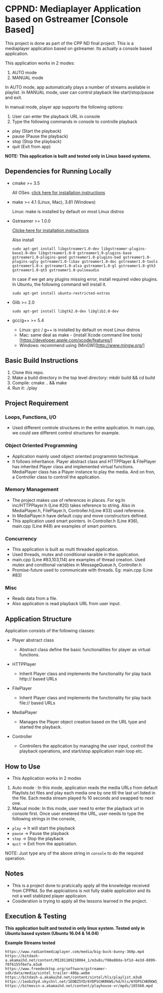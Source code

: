 # CPPND: Mediaplayer Application based on Gstreamer [Console Based]

This project is done as part of the CPP ND final project.
This is a mediaplayer application based on gstreamer. Its actually a console based application.

This application works in 2 modes:
1. AUTO mode
2. MANUAL mode

In AUTO mode, app automatically plays a number of streams available in playlist.
In MANUAL mode, user can control playback like start/stop/pause and exit.

In manual mode, player app supports the following options:
1. User can enter the playback URL in console
2. Type the following commands in console to controlle playback
-   play   (Start the playback)
-   pause  (Pause the playback)
-   stop   (Stop  the playback)
-   quit   (Exit from app)

**NOTE: This application is built and tested only in Linux based systems.**

## Dependencies for Running Locally

- cmake >= 3.5

    All OSes: [click here for installation instructions](https://cmake.org/install/)

- make >= 4.1 (Linux, Mac), 3.81 (Windows)

    Linux: make is installed by default on most Linux distros

- Gstreamer >= 1.0.0

    [Clicke here for installation instructions](https://gstreamer.freedesktop.org/documentation/installing/on-linux.html?gi-language=c)

    Also install
    ```
    sudo apt-get install libgstreamer1.0-dev libgstreamer-plugins-base1.0-dev libgstreamer1.0-0 gstreamer1.0-plugins-base gstreamer1.0-plugins-good gstreamer1.0-plugins-bad gstreamer1.0-plugins-ugly gstreamer1.0-libav gstreamer1.0-doc gstreamer1.0-tools gstreamer1.0-x gstreamer1.0-alsa gstreamer1.0-gl gstreamer1.0-gtk3 gstreamer1.0-qt5 gstreamer1.0-pulseaudio
    ```

    In case if we get any plugins missing error, install required video plugins.
    In Ubuntu, the following command will install it.
    ```
    sudo apt-get install ubuntu-restricted-extras
    ```

- Glib >= 2.0
    ```
    sudo apt-get install libgtk2.0-dev libglib2.0-dev
    ```

- gcc/g++ >= 5.4

    - Linux: gcc / g++ is installed by default on most Linux distros
    - Mac: same deal as make - (install Xcode command line tools)[https://developer.apple.com/xcode/features/]
    - Windows: recommend using (MinGW)[http://www.mingw.org/]


## Basic Build Instructions
1. Clone this repo.
2. Make a build directory in the top level directory: mkdir build && cd build
3. Compile: cmake .. && make
4. Run it: ./play

## Project Requirement
### Loops, Functions, I/O
- Used different controle structures in the entire application. In main.cpp, we could see different control structures for example.

### Object Oriented Programming
- Application mainly used object oriented programmin technique.
- It follows inheritance. Player abstract class and HTTPPlayer & FilePlayer has inherited Player class and implemented virtual functions. MediaPlayer class has a Player instance to play the media. And on fron, a Controller class to controll the application.

### Memory Management
- The project makes use of references in places. For eg:In inc/HTTPPlayer.h (Line #20) takes reference to string. Also in MediaPlayer.h, FilePlayer.h, Controller.h(Line #33) used reference.
- In MediaPlayer.h have  default copy and move constructors defined.
- This application used smart pointers. In Controller.h (Line #36), main.cpp (Line #48) are examples of smart pointers.

### Concurrency
- This application is built as multi threaded application.
- Used threads, mutex and conditional varaible in the application.
- main.cpp (Line #83,103,114) are examples of thread creation. Used mutex and condtional variables in MessageQueue.h, Controller.h
- Promise-future used to communicate with threads. Eg: main.cpp (Line #83)

### Misc
- Reads data from a file.
- Also  application is read playback URL from user input.

## Application Structure

Application consists of the following classes:

- Player abstract class
	- Abstract class define the basic functionalities for player as
	  virtual functions.

- HTTPPlayer
	- Inherit Player class and implements the functionality for play back http:// based URLs

- FilePlayer
    - Inherit Player class and implements the functionality for play back file:// based URLs

- MediaPlayer
	- Manages the Player object creation based on the URL type and started the playback.

- Controller
    - Controllers the application by managing the user input, controll the playback operations, and start/stop application main loop etc.

## How to Use

- This Application works in 2 modes
1. Auto mode : In this mode, application reads the media URLs from default Playlists.txt files and play each media one by one till the last url listed in the file. Each media stream played fo 10 seconds and swapped to next one.
2. Manual mode: In this mode, user need to enter the playback url in console first. Once user enetered the URL, user needs to type the following strings in the console,
- `play` -> It will start the playback
- `pause` -> Pause the playback
- `stop` -> Stop the playback
- `quit` -> Exit from the applciation.

NOTE: Just type any of the above string in `console` to do the required operation.

## Notes
- This is a project done to pratcically apply all the knowledge received from CPPNd. So the applciations is not fully stable application and its not a well stablized player applicaion.
- Cosideration is trying to apply all the lessons learned in the project.

## Execution & Testing

**This application built and tested in only linux system. Tested only in Ubuntu based system (Ubuntu 16.04 & 14.04)**

**Example Streams tested**
```
https://www.radiantmediaplayer.com/media/big-buck-bunny-360p.mp4
https://bitdash-a.akamaihd.net/content/MI201109210084_1/m3u8s/f08e80da-bf1d-4e3d-8899-f0f6155f6efa.m3u8
https://www.freedesktop.org/software/gstreamer-sdk/data/media/sintel_trailer-480p.webm
https://bitdash-a.akamaihd.net/content/sintel/hls/playlist.m3u8
https://1eobz5yd.skychnl.net/1EOBZ5YD/6YDPSCHKRKWS/hd/hls/6YDPSCHKRKWS_clear.m3u8
https://bitmovin-a.akamaihd.net/content/playhouse-vr/mpds/105560.mpd
```
